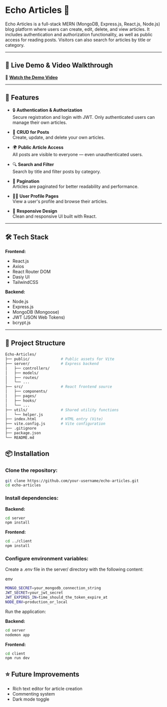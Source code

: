 # Echo Articles 📝

Echo Articles is a full-stack MERN (MongoDB, Express.js, React.js, Node.js) blog platform where users can create, edit, delete, and view articles. It includes authentication and authorization functionality, as well as public access for reading posts. Visitors can also search for articles by title or category.

---

## 🔗 Live Demo & Video Walkthrough

🎥 **[Watch the Demo Video](https://drive.google.com/file/d/1gjDqtQgCdCmX0goVDcciRd8K3LBBdbfy/view?usp=sharing)**

---

## 🚀 Features

- 🔒 **Authentication & Authorization**  
  Secure registration and login with JWT. Only authenticated users can manage their own articles.

- 📝 **CRUD for Posts**  
  Create, update, and delete your own articles.

- 🌍 **Public Article Access**  
  All posts are visible to everyone — even unauthenticated users.

- 🔍 **Search and Filter**  
  Search by title and filter posts by category.

- 📄 **Pagination**  
  Articles are paginated for better readability and performance.

- 🙍‍♂️ **User Profile Pages**  
  View a user's profile and browse their articles.

- 🎨 **Responsive Design**  
  Clean and responsive UI built with React.

---

## 🛠️ Tech Stack

**Frontend:**

- React.js
- Axios
- React Router DOM
- Dasiy UI
- TailwindCSS

**Backend:**

- Node.js
- Express.js
- MongoDB (Mongoose)
- JWT (JSON Web Tokens)
- bcrypt.js

---

## 📂 Project Structure

```bash
Echo-Articles/
├── public/              # Public assets for Vite
├── server/              # Express backend
│   ├── controllers/
│   ├── models/
│   ├── routes/
│   └── ...
├── src/                 # React frontend source
│   ├── components/
│   ├── pages/
│   ├── hooks/
│   └── ...
├── utils/               # Shared utility functions
│   └── helper.js
├── index.html           # HTML entry (Vite)
├── vite.config.js       # Vite configuration
├── .gitignore
├── package.json
└── README.md
```

## 📦 Installation

### Clone the repository:

```bash
git clone https://github.com/your-username/echo-articles.git
cd echo-articles
```

### Install dependencies:

**Backend:**

```bash
cd server
npm install
```

**Frontend:**

```bash
cd ../client
npm install
```

### Configure environment variables:

Create a .env file in the server/ directory with the following content:

env

```bash
MONGO_SECRET=your_mongodb_connection_string
JWT_SECRET=your_jwt_secret
JWT_EXPIRES_IN=time_should_the_token_expire_at
NODE_ENV=production_or_local
```

Run the application:

**Backend:**

```bash
cd server
nodemon app
```

**Frontend:**

```bash
cd client
npm run dev
```

## ⭐ Future Improvements

- Rich text editor for article creation
- Commenting system
- Dark mode toggle
